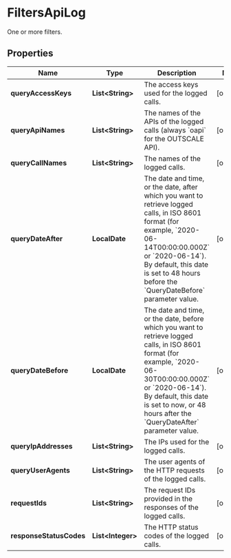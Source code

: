 

# FiltersApiLog

One or more filters.

## Properties

| Name | Type | Description | Notes |
|------------ | ------------- | ------------- | -------------|
|**queryAccessKeys** | **List&lt;String&gt;** | The access keys used for the logged calls. |  [optional] |
|**queryApiNames** | **List&lt;String&gt;** | The names of the APIs of the logged calls (always &#x60;oapi&#x60; for the OUTSCALE API). |  [optional] |
|**queryCallNames** | **List&lt;String&gt;** | The names of the logged calls. |  [optional] |
|**queryDateAfter** | **LocalDate** | The date and time, or the date, after which you want to retrieve logged calls, in ISO 8601 format (for example, &#x60;2020-06-14T00:00:00.000Z&#x60; or &#x60;2020-06-14&#x60;). By default, this date is set to 48 hours before the &#x60;QueryDateBefore&#x60; parameter value. |  [optional] |
|**queryDateBefore** | **LocalDate** | The date and time, or the date, before which you want to retrieve logged calls, in ISO 8601 format (for example, &#x60;2020-06-30T00:00:00.000Z&#x60; or &#x60;2020-06-14&#x60;). By default, this date is set to now, or 48 hours after the &#x60;QueryDateAfter&#x60; parameter value. |  [optional] |
|**queryIpAddresses** | **List&lt;String&gt;** | The IPs used for the logged calls. |  [optional] |
|**queryUserAgents** | **List&lt;String&gt;** | The user agents of the HTTP requests of the logged calls. |  [optional] |
|**requestIds** | **List&lt;String&gt;** | The request IDs provided in the responses of the logged calls. |  [optional] |
|**responseStatusCodes** | **List&lt;Integer&gt;** | The HTTP status codes of the logged calls. |  [optional] |



